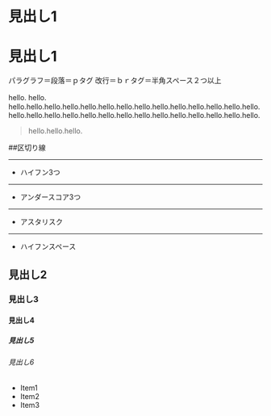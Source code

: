 # 見出し1

見出し1
===

パラグラフ＝段落＝ｐタグ
改行＝ｂｒタグ＝半角スペース２つ以上

hello.  hello.　　
hello.hello.hello.hello.hello.hello.hello.hello.hello.hello.hello.hello.hello.hello.hello.hello.hello.hello.hello.hello.hello.hello.hello.hello.hello.hello.hello.hello.

> hello.hello.hello.

##区切り線

---

- ハイフン3つ

---

- アンダースコア3つ

___

- アスタリスク

***

- ハイフンスペース



## 見出し2

### 見出し3

#### 見出し4

##### 見出し5

###### 見出し6

- Item1
- Item2
- Item3
